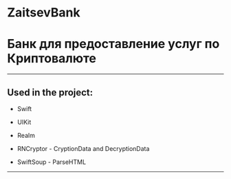 # ZaitsevBank
# Банк для предоставление услуг по Криптовалюте
____

## Used in the project:

* Swift

* UIKit

* Realm

* RNCryptor - CryptionData and DecryptionData

* SwiftSoup - ParseHTML

____
